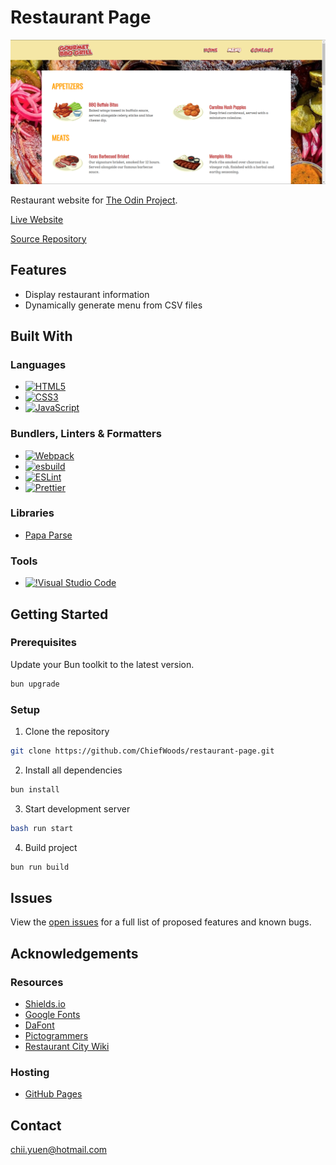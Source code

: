 # Restaurant Page

![Screenshot](screenshot.png)

Restaurant website for [The Odin Project](https://www.theodinproject.com/).

[Live Website](https://chiefwoods.github.io/restaurant-page/)

[Source Repository](https://github.com/ChiefWoods/restaurant-page)

## Features

- Display restaurant information
- Dynamically generate menu from CSV files

## Built With

### Languages

- [![HTML5](https://img.shields.io/badge/HTML5-white?style=for-the-badge&logo=html5&logoColor=e65127)](https://html5.org/)
- [![CSS3](https://img.shields.io/badge/CSS3-white?style=for-the-badge&logo=css3&logoColor=306AF1)](https://www.w3.org/Style/CSS/Overview.en.html)
- [![JavaScript](https://img.shields.io/badge/Javascript-383936?style=for-the-badge&logo=javascript)](https://js.org/index.html)

### Bundlers, Linters & Formatters

- [![Webpack](https://img.shields.io/badge/webpack-2B3A42?style=for-the-badge&logo=webpack)](https://webpack.js.org/)
- [![esbuild](https://img.shields.io/badge/esbuild-191919?style=for-the-badge&logo=esbuild)](https://esbuild.github.io/)
- [![ESLint](https://img.shields.io/badge/eslint-4b32c3?style=for-the-badge&logo=eslint)](https://eslint.org/)
- [![Prettier](https://img.shields.io/badge/prettier-1a2b34?style=for-the-badge&logo=prettier)](https://prettier.io/)

### Libraries

- [Papa Parse](https://www.papaparse.com/)

### Tools

- [![!Visual Studio Code](https://img.shields.io/badge/Visual%20Studio%20Code-2c2c32?style=for-the-badge&logo=visual-studio-code&logoColor=007ACC)](https://code.visualstudio.com/)

## Getting Started

### Prerequisites

Update your Bun toolkit to the latest version.

```bash
bun upgrade
```

### Setup

1. Clone the repository

```bash
git clone https://github.com/ChiefWoods/restaurant-page.git
```

2. Install all dependencies

```bash
bun install
```

3. Start development server

```bash
bash run start
```

4. Build project

```bash
bun run build
```

## Issues

View the [open issues](https://github.com/ChiefWoods/restaurant-page/issues) for a full list of proposed features and known bugs.

## Acknowledgements

### Resources

- [Shields.io](https://shields.io/)
- [Google Fonts](https://fonts.google.com/)
- [DaFont](https://www.dafont.com/)
- [Pictogrammers](https://pictogrammers.com/)
- [Restaurant City Wiki](https://restaurantcity.fandom.com/wiki/Restaurant_City_Wiki)

### Hosting

- [GitHub Pages](https://pages.github.com/)

## Contact

[chii.yuen@hotmail.com](mailto:chii.yuen@hotmail.com)
